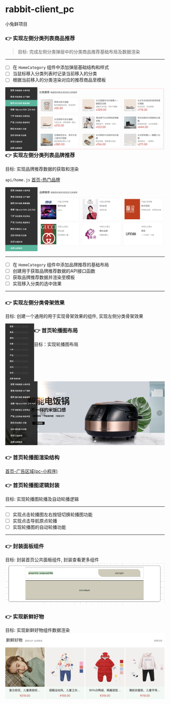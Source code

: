 # rabbit-client_pc
小兔鲜项目

### :point_right: 实现左侧分类列表商品推荐

> 目标: 完成左侧分类弹层中的分类商品推荐基础布局及数据渲染

------

- [ ] 在 `HomeCategory` 组件中添加弹层基础结构和样式
- [ ] 当鼠标移入分类列表时记录当前移入的分类
- [ ] 根据当前移入的分类渲染对应的推荐商品至模板

<img src="./images/103.png" align="left"/>



### :point_right: 实现左侧分类列表品牌推荐

目标: 实现品牌推荐数据的获取和渲染

`api/home.js` [首页-热门品牌](http://zhoushugang.gitee.io/erabbit-client-pc-document/api.html#u9996u9875-u70edu95e8u54c1u724c0a3ca20id3du9996u9875-u70edu95e8u54c1u724c3e203ca3e)

<img src="./images/104.png" />

------

- [ ] 在 `HomeCategory` 组件中添加品牌推荐的基础布局
- [ ] 创建用于获取品牌推荐数据的API接口函数
- [ ] 获取品牌推荐数据并渲染至模板
- [ ] 实现移入分类的选中效果

------



### :point_right: 实现左侧分类骨架效果

目标: 创建一个通用的用于实现骨架效果的组件, 实现左侧分类骨架效果

<img src="./images/125.png" align="left" width="18%" alt=""/>



### :point_right: 首页轮播图布局

目标：实现轮播图布局

<img src="./images/105.png" />



### :point_right: 首页轮播图渲染结构

[首页-广告区域(pc-小程序)](http://zhoushugang.gitee.io/erabbit-client-pc-document/api.html#u9996u9875-u5e7fu544au533au57df28pc-u5c0fu7a0bu5e8f290a3ca20id3du9996u9875-u5e7fu544au533au57df28pc-u5c0fu7a0bu5e8f293e203ca3e)



### :point_right: 首页轮播图逻辑封装

目标: 实现轮播图轮播及自动轮播逻辑

------

- [ ] 实现点击轮播图左右按钮切换轮播图功能
- [ ] 实现点击导航原点轮播
- [ ] 实现轮播图的自动轮播功能

------



### :point_right: 封装面板组件

目标: 封装首页公共面板组件, 封装查看更多组件
<img src="./images/30.png" />



### :point_right: 实现新鲜好物

目标: 实现新鲜好物组件数据渲染
<img src="./images/106.png" />

